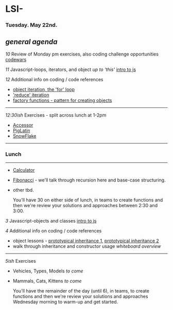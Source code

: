 # LSI- 

### Tuesday. May 22nd.

*general agenda* 
---

*10* Review of Monday pm exercises, also coding challenge opportunities [codewars](https://www.codewars.com/)

*11* Javascript-loops, iterators, and object *up to 'this'* [intro to js](https://www.codecademy.com/learn/introduction-to-javascript)

*12* Additional info on coding / code references
+ [object iteration, the 'for' loop](https://developer.mozilla.org/en-US/docs/Web/JavaScript/Guide/Loops_and_iteration#for...in_statement)
+ ['reduce' iteration](https://developer.mozilla.org/en-US/docs/Web/JavaScript/Reference/Global_Objects/Array/Reduce)
+ [factory functions - pattern for creating objects](https://www.sitepoint.com/factory-functions-javascript/)
---
*12:30ish* Exercises - split across lunch at 1-2pm
+ [Accessor](https://repl.it/@siteations/LSI-Accessor)
+ [PigLatin](https://repl.it/@siteations/LSI-PigLatin)
+ [SnowFlake](https://repl.it/@siteations/LSI-SnowFlake)
---
### Lunch
---
+ [Calculator](https://repl.it/@siteations/LSI-Calculator)
+ [Fibonacci](https://repl.it/@siteations/LSI-Fibonacci) - we'll talk through recursion here and base-case structuring.
+ other tbd.
   
   You'll have 30 on either side of lunch, in teams to create functions and then we're review your solutions and approaches between 2:30 and 3:00.

*3* Javascript-objects and classes [intro to js](https://www.codecademy.com/learn/introduction-to-javascript)

*4* Additional info on coding / code references
+ object lessons - [prototypical inheritance 1](https://developer.mozilla.org/en-US/docs/Web/JavaScript/Inheritance_and_the_prototype_chain),  [prototypical inheritance 2](http://sporto.github.io/blog/2013/02/22/a-plain-english-guide-to-javascript-prototypes/)
+ walk through inheritance and constructor usage *whiteboard overview*

---
*5ish* Exercises
+ Vehicles, Types, Models  *to come*
+ Mammals, Cats, Kittens *to come*
   
   You'll have the remainder of the day (until 6), in teams, to create functions and then we're review your solutions and approaches Wednesday morning to warm-up and get started.
   
   
  
